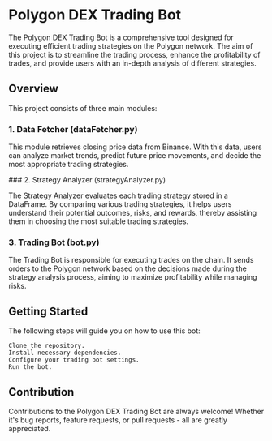 # Polygon DEX Trading Bot

The Polygon DEX Trading Bot is a comprehensive tool designed for executing efficient trading strategies on the Polygon network. The aim of this project is to streamline the trading process, enhance the profitability of trades, and provide users with an in-depth analysis of different strategies.

## Overview

This project consists of three main modules:

### 1. Data Fetcher (dataFetcher.py)

This module retrieves closing price data from Binance. With this data, users can analyze market trends, predict future price movements, and decide the most appropriate trading strategies.

### 2. Strategy Analyzer (strategyAnalyzer.py)

The Strategy Analyzer evaluates each trading strategy stored in a DataFrame. By comparing various trading strategies, it helps users understand their potential outcomes, risks, and rewards, thereby assisting them in choosing the most suitable trading strategies.

### 3. Trading Bot (bot.py)

The Trading Bot is responsible for executing trades on the chain. It sends orders to the Polygon network based on the decisions made during the strategy analysis process, aiming to maximize profitability while managing risks.

## Getting Started

The following steps will guide you on how to use this bot:

    Clone the repository.
    Install necessary dependencies.
    Configure your trading bot settings.
    Run the bot.

## Contribution

Contributions to the Polygon DEX Trading Bot are always welcome! Whether it's bug reports, feature requests, or pull requests - all are greatly appreciated.
